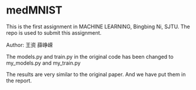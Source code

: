 # medMNIST
This is the first assignment in MACHINE LEARNING, Bingbing Ni, SJTU. The repo is used to submit this assignment.

Author: 王资 薛峥嵘

The models.py and train.py in the original code has been changed to my_models.py and my_train.py

The results are very similar to the original paper. And we have put them in the report.

